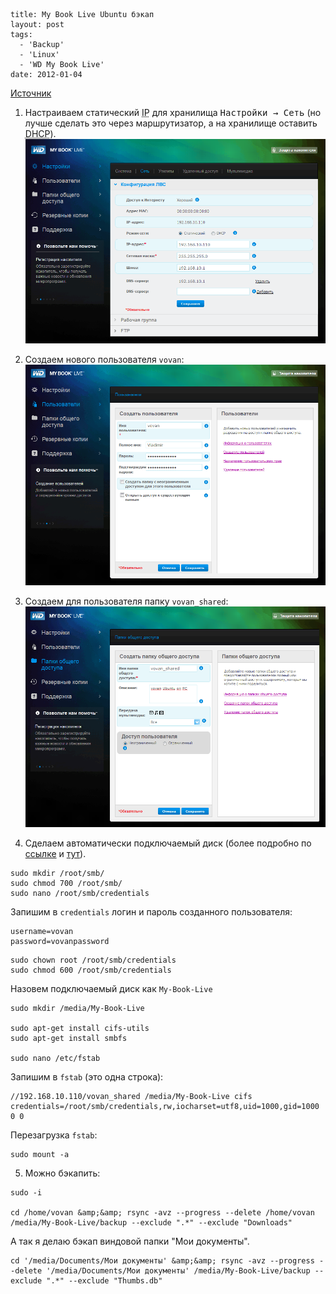 ```
title: My Book Live Ubuntu бэкап
layout: post
tags:
  - 'Backup'
  - 'Linux'
  - 'WD My Book Live'
date: 2012-01-04
```

[Источник](http://statuscritical.co.za/node/40)


1. Настраиваем статический <acronym title="Internet Protocol">IP</acronym> для хранилища <kbd>Настройки &rarr; Сеть</kbd> (но лучше сделать это через маршрутизатор, а на хранилище оставить <acronym title="Dynamic Host Configuration Protocol">DHCP</acronym>).
![Настройка статического IP](/images/my-book-live-ubuntu-backup/my-book-live-ubuntu-backup__configure-1.png)


2. Создаем нового пользователя `vovan`:
![Добавление нового пользователя](/images/my-book-live-ubuntu-backup/my-book-live-ubuntu-backup__configure-2.png)



3. Создаем для пользователя папку `vovan_shared`:
![Добавление папки для пользователя](/images/my-book-live-ubuntu-backup/my-book-live-ubuntu-backup__configure-3.png)



4. Сделаем автоматически подключаемый диск (более подробно по [ссылке](http://ubuntuforums.org/showthread.php?t=1658828) и [тут](https://help.ubuntu.com/community/MountWindowsSharesPermanently)).

```
sudo mkdir /root/smb/
sudo chmod 700 /root/smb/
sudo nano /root/smb/credentials
```

Запишим в `credentials` логин и пароль созданного пользователя:

```
username=vovan
password=vovanpassword
```

```
sudo chown root /root/smb/credentials
sudo chmod 600 /root/smb/credentials
```

Назовем подключаемый диск как `My-Book-Live`

```
sudo mkdir /media/My-Book-Live

sudo apt-get install cifs-utils
sudo apt-get install smbfs

sudo nano /etc/fstab
```

Запишим в `fstab` (это одна строка):

```
//192.168.10.110/vovan_shared /media/My-Book-Live cifs credentials=/root/smb/credentials,rw,iocharset=utf8,uid=1000,gid=1000 0 0
```

Перезагрузка `fstab`:

```
sudo mount -a
```


5. Можно бэкапить:

```
sudo -i

cd /home/vovan &amp;&amp; rsync -avz --progress --delete /home/vovan /media/My-Book-Live/backup --exclude ".*" --exclude "Downloads"
```

А так я делаю бэкап виндовой папки "Мои документы".

```
cd '/media/Documents/Мои документы' &amp;&amp; rsync -avz --progress --delete '/media/Documents/Мои документы' /media/My-Book-Live/backup --exclude ".*" --exclude "Thumbs.db"
```
